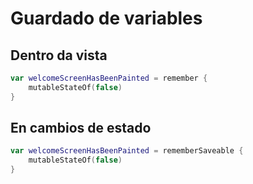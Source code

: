 # Guardado de variables
## Dentro da vista
```kotlin
var welcomeScreenHasBeenPainted = remember {
    mutableStateOf(false)
}
```
## En cambios de estado
```kotlin
var welcomeScreenHasBeenPainted = rememberSaveable {
    mutableStateOf(false)
}
```